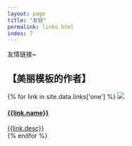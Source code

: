 ```yaml
---
layout: page
title: "友链"
permalink: links.html
index: 7
---
```


友情链接~

## 【美丽模板的作者】

<section class="most-valuable-link">
  {% for link in site.data.links['one'] %}
  <a class="mvl-link" href="{{link.url}}">
    <img src="{{link.avatar}}">
    <h4>{{link.name}}</h4>
    <div>{{link.desc}}</div>
  </a>
  {% endfor %}
</section>

<!-- ## 其他友链，

{% for link in site.data.links['two'] %}
* [{{link.name}}]({{link.url}})
{% endfor %} -->
